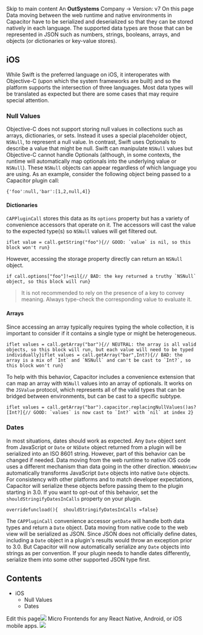 Skip to main content
An **OutSystems** Company →
Version: v7
On this page
Data moving between the web runtime and native environments in Capacitor have to be serialized and deserialized so that they can be stored natively in each language. The supported data types are those that can be represented in JSON such as numbers, strings, booleans, arrays, and objects (or dictionaries or key-value stores).
## iOS​
While Swift is the preferred language on iOS, it interoperates with Objective-C (upon which the system frameworks are built) and so the platform supports the intersection of three languages. Most data types will be translated as expected but there are some cases that may require special attention.
### Null Values​
Objective-C does not support storing null values in collections such as arrays, dictionaries, or sets. Instead it uses a special placeholder object, `NSNull`, to represent a null value. In contrast, Swift uses Optionals to describe a value that might be null. Swift can manipulate `NSNull` values but Objective-C cannot handle Optionals (although, in some contexts, the runtime will automatically map optionals into the underlying value or `NSNull`). These `NSNull` objects can appear regardless of which language you are using.
As an example, consider the following object being passed to a Capacitor plugin call:
```
{'foo':null,'bar':[1,2,null,4]}
```

#### Dictionaries​
`CAPPluginCall` stores this data as its `options` property but has a variety of convenience accessors that operate on it. The accessors will cast the value to the expected type(s) so `NSNull` values will get filtered out.
```
iflet value = call.getString("foo"){// GOOD: `value` is nil, so this block won't run}
```

However, accessing the storage property directly can return an `NSNull` object.
```
if call.options["foo"]!=nil{// BAD: the key returned a truthy `NSNull` object, so this block will run}
```

> It is not recommended to rely on the presence of a key to convey meaning. Always type-check the corresponding value to evaluate it.
#### Arrays​
Since accessing an array typically requires typing the whole collection, it is important to consider if it contains a single type or might be heterogeneous.
```
iflet values = call.getArray("bar"){// NEUTRAL: the array is all valid objects, so this block will run, but each value will need to be typed individually}iflet values = call.getArray("bar",Int?){// BAD: the array is a mix of `Int` and `NSNull` and can't be cast to `Int?`, so this block won't run}
```

To help with this behavior, Capacitor includes a convenience extension that can map an array with `NSNull` values into an array of optionals. It works on the `JSValue` protocol, which represents all of the valid types that can be bridged between environments, but can be cast to a specific subtype.
```
iflet values = call.getArray("bar").capacitor.replacingNullValues()as?[Int?]{// GOOD: `values` is now cast to `Int?` with `nil` at index 2}
```

### Dates​
In most situations, dates should work as expected. Any `Date` object sent from JavaScript or `Date` or `NSDate` object returned from a plugin will be serialized into an ISO 8601 string.
However, part of this behavior can be changed if needed. Data moving from the web runtime to native iOS code uses a different mechanism than data going in the other direction. `WKWebView` automatically transforms JavaScript `Date` objects into native `Date` objects. For consistency with other platforms and to match developer expectations, Capacitor will serialize these objects before passing them to the plugin starting in 3.0. If you want to opt-out of this behavior, set the `shouldStringifyDatesInCalls` property on your plugin.
```
overridefuncload(){  shouldStringifyDatesInCalls =false}
```

The `CAPPluginCall` convenience accessor `getDate` will handle both data types and return a `Date` object.
Data moving from native code to the web view will be serialized as JSON. Since JSON does not officially define dates, including a `Date` object in a plugin's results would throw an exception prior to 3.0. But Capacitor will now automatically serialize any `Date` objects into strings as per convention. If your plugin needs to handle dates differently, serialize them into some other supported JSON type first.
## Contents
  * iOS
    * Null Values
    * Dates


Edit this page![](https://images.prismic.io/ionicframeworkcom/d3d3f7a3-023b-4cdf-93af-84674f623818_portals+ad.png?auto=compress,format&rect=0,0,280,200&w=280&h=200)
Micro Frontends for any React Native, Android, or iOS mobile apps.
![](https://cdn.bizible.com/ipv?_biz_r=&_biz_h=802059049&_biz_u=ed6d98ad223740ddbf99774ce8c4ab02&_biz_l=https%3A%2F%2Fcapacitorjs.com%2Fdocs%2Fcore-apis%2Fdata-types&_biz_t=1739811947547&_biz_i=Capacitor%20Documentation&_biz_n=73&rnd=352216&cdn_o=a&_biz_z=1739811947547)

